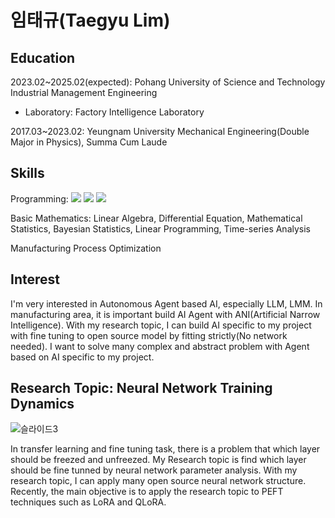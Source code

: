 # 임태규(Taegyu Lim)

## Education
2023.02~2025.02(expected): Pohang University of Science and Technology Industrial Management Engineering
- Laboratory: Factory Intelligence Laboratory

2017.03~2023.02: Yeungnam University Mechanical Engineering(Double Major in Physics), Summa Cum Laude

## Skills
Programming: <img src="https://img.shields.io/badge/PyTorch-EE4C2C?style=for-the-badge&logo=pytorch&logoColor=white"> <img src="https://img.shields.io/badge/Numpy-013243?style=for-the-badge&logo=numpy&logoColor=white"> <img src="https://img.shields.io/badge/Scikit-learn-F7931E?style=for-the-badge&logo=scikit learn&logoColor=white">

Basic Mathematics: Linear Algebra, Differential Equation, Mathematical Statistics, Bayesian Statistics, Linear Programming, Time-series Analysis

Manufacturing Process Optimization

## Interest
I'm very interested in Autonomous Agent based AI, especially LLM, LMM. In manufacturing area, it is important build AI Agent with ANI(Artificial Narrow Intelligence). With my research topic, I can build AI specific to my project with fine tuning to open source model by fitting strictly(No network needed). I want to solve many complex and abstract problem with Agent based on AI specific to my project.

## Research Topic: Neural Network Training Dynamics
![슬라이드3](https://github.com/TaeKyuIm/TaeKyuIm/assets/78799904/5a6a4695-6907-4b5a-a83b-6f1a1a3f29c9)

In transfer learning and fine tuning task, there is a problem that which layer should be freezed and unfreezed. My Research topic is find which layer should be fine tunned by neural network parameter analysis. With my research topic, I can apply many open source neural network structure. Recently, the main objective is to apply the research topic to PEFT techniques such as LoRA and QLoRA.
